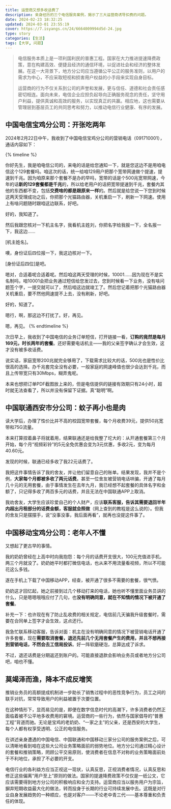 ```yaml
---
title: 运营商又想多收话费了
description: 亲身经历的三个电信服务案例，揭示了三大运营商诱导扣费的问题。
date: 2024-02-23 18:32:25
updated: 2024-03-01 23:55:19
cover: https://7.isyangs.cn/24/6664009994d5d-24.jpg
type: story
categories: [生活]
tags: [大学, 问题]
---
```


> 电信服务本质上是一项利国利民的普惠工程。国家在大力推进提速降费政策，意在构建高效、便捷且经济的通信环境，以促进社会和经济的整体发展。在这一大背景下，地方分公司应当遵循公平公正的服务准则，以用户的需求为中心，不应采取短视和损害用户权益的小手段来实现自身目标。
>
> 运营商的行为不仅关系到公司的声誉和发展，更与信任、道德和社会责任感密切相连。面向未来，电信企业应担负起导向正确服务观念的责任，坚守用户利益，提供真诚和高效的服务，以实现真正的共赢。相应地，这也需要从管理层到基层员工的共同思考和努力，以推动电信行业健康、有序的发展。

## 中国电信宝鸡分公司：开张吃两年

2024年2月22日中午，我收到了中国电信宝鸡分公司的营销电话（091710001），通话内容如下：

{% timeline %}
<!-- node 业务员 -->
你好先生，我是咱电信公司的，来电的话是给您通知一下，就是您这边不是用咱电信这个129套餐吗。咱这次的话，统一给咱129用户把那个宽带网速做个提速，提速到千兆。因为咱原来那个套餐不是办的早吗，宽带的话是个500兆宽带网速，今年的话**新的129套餐都是千兆**的，所以给老用户的话把宽带提速到千兆，套餐内其他的东西都不变，包括**交费啥的都是跟原来一样**的。然后就是给您说一下您到时候这两天受理成功之后，你把那个光猫路由器，关机重启一下，刷新一下网速。使用上有啥问题随时跟咱这边联系，好吧。
<!-- node 我 -->
好的，我知道了。
<!-- node 业务员 -->
然后我跟您核对一下机主名字，我看机主姓刘，你把名字给我报一下，全名报一下，我这边……
<!-- node 我 -->
[机主姓名]。
<!-- node 业务员 -->
噢，身份证后四位报一下，我这边核对一下。
<!-- node 我 -->
[身份证后四位]是吧。
<!-- node 业务员 -->
嗯对，合适着呢合适着呢。然后咱这两天受理的时候，10001……因为现在不是实名制吗，咱10001会把业务通过短信给您发过去，您到时候看一下业务，没有啥问题签个字，一提交就可以了，然后咱这边就竣工了。然后您记着把那个光猫路由器关机重启，要不然他网速提不上去，没有刷新，好吧。
<!-- node 我 -->
好的，知道了。
<!-- node 业务员 -->
嗯行，啊，那这边不打扰了。好，再见。
<!-- node 我 -->
嗯，再见。
{% endtimeline %}

次日早上，我收到了中国电信的业务订单短信，打开链接一看，**订购的竟然是每月169元，时长两年的套餐**。还好需要电话机主——我的父亲签字确认才会生效，这才没有被多收话费。

说实话，家庭宽带200兆就完全够用了，下载需求比较大的话，500兆也是性价比很高的选择。办千兆套完全没有必要，一般家庭的网速峰值也很少会达到千兆，而且上传带宽只有30Mbps，糊弄鬼呢。

本来也想把订单PDF截图放上来的，但是电信提供的链接有效期只有24小时，超时就无法查看了，所以并没有保留下证据。真“聪明”啊。

## 中国联通西安市分公司：蚊子再小也是肉

读大学后，办理了性价比并不高的校园宽带套餐，每个月收费39元，提供50兆宽带和75G流量。

本来打算捏着鼻子将就着用，结果联通还是给我整了坨大的：从开通套餐第三个月开始，每个月“视频彩铃”的5元全免优惠会变为3元优惠，多收2元，变为每月40.60元。

发现的时候，联通已经多收了我22元话费了。

我把这件事情告诉了我的舍友，并让他们留意自己的账单。结果发现，我并不是个例，**大家每个月都被多收了两元话费**。甚至一位舍友被营销电话哄骗，开通了每月几十元的无用套餐，由于事情发生在去年九月，我已经想不起套餐的具体名字和金额了，只记得多收了两百多元的话费，并且无法在中国联通APP上取消。

我劝舍友，大学生应该珍爱自己的个人财产，应该**联系客服，告诉其需要退回半年内超出月租部分的话费金额，客服就会照做**（网上查到的教程是这么说的）。但我的舍友只是摆摆手，说“没事没事，我后面再看”，就再也没提这件事了。

## 中国移动宝鸡分公司：老年人不懂

又想起了更古早的事情。

我的奶奶曾经在上高中时向我抱怨：每个月的话费开支很大，100元充值进手机，两三个月就没了。奶奶她平时都打微信电话，也从来不用流量看视频，所以不可能花这么多钱。

遂在手机上下载了中国移动APP，经查，被开通了很多不需要的套餐，很气愤。

奶奶这才回忆起，她之前接到过几个移动打来的电话，她也听不懂里面业务员讲的什么，只是嗯嗯哦哦应付了几句，也**没有明确同意，就在不知情的情况下被开通了套餐**。

补充一下：也许现在有了防止乱收费的相关规定，电信前几天骗我升级套餐时，需要在合同单上签字才会生效，这点还行。

我急忙联系移动客服，告诉对面：机主在没有明确同意的情况下被营销电话开通了许多套餐，现在**需要取消套餐，退还先前几个无用套餐产生的费用，并且不想再接到营销电话，不然会去工信局投诉**。好一阵软磨硬泡，总算达成了诉求。

不过，退还话费是分期返还到账户的。可能直接退款会影响业务员或者地方分公司吧，咱也不懂。

## 莫竭泽而渔，降本不成反增笑

推销业务员的高额提成机制进一步助长了销售过程中的恶性竞争行为，员工之间的联手对抗，常常导致用户的利益被置于次要位置。

在这种情形下，显而易见的是，即便在数字信息时代的高潮下，许多消费者仍然正面临着被不公平地多收费用的窘境。运营商的一些行为，依然与国家倡导的“普惠工程”背道而驰。无论是宝鸡的老奶奶、“一家之主”的父亲，还是西安的大学生，每个人都有权享受透明、公正的电信服务。

在讲述亲身遭遇的中国电信、中国联通和中国移动三家分公司的服务案例之后，可以清晰地看到咱在这些大公司业务策略面前的弱势地位。地方分公司通过精心设计的套餐和推销策略，罔顾公平交易原则，使消费者在信息不对称的业务策略面前处于不利地位，承担了不必要的开支。

电信行业的各利益方应当正视这一现状，认真反思，正视消费者情况，认真反思和修正这些偏离“用户至上”原则的做法。国家的提速降费政策不仅仅是一纸公文，它应该需要得到地方分公司的积极响应和全力支持。运营商应当以服务用户为宗旨，摒弃短期收益最大化的做法，转而投身于长期的行业可持续发展中去。这既是对行业自身发展趋势的一种顺应，也是对客户——不论老中青三代——基本尊重和负责任的体现。
